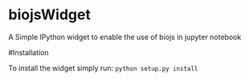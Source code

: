 # biojsWidget
A Simple IPython widget to enable the use of biojs in jupyter notebook


#Installation

To install the widget simply run:
`python setup.py install`
